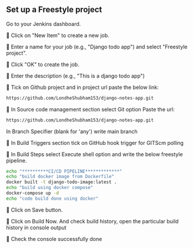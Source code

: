 ## Set up a Freestyle project
 Go to your Jenkins dashboard.

🔘 Click on "New Item" to create a new job.

🔘 Enter a name for your job (e.g., "Django todo app") and select "Freestyle project".

🔘 Click "OK" to create the job.

🔘 Enter the description (e.g., "This is a django todo app")

🔘 Tick on Github project and in project url paste the below link:
```bash
https://github.com/LondheShubham153/django-notes-app.git
```
🔘 In Source code management section select Git option 
Paste the url:
```bash
https://github.com/LondheShubham153/django-notes-app.git
```
In Branch Specifier (blank for 'any') write main branch

🔘 In Build Triggers section tick on 
GitHub hook trigger for GITScm polling <br>

🔘 In Build Steps select Execute shell option and write the below freestyle pipeline.
```bash
echo "**********CI/CD PIPELINE*************"
echo "build docker image from Dockerfile"
docker built -t django-todo-image:latest .
echo "build using docker compose"
docker-compose up -d
echo "code build done using docker"
```

🔘 Click on Save button.

🔘 Click on Build Now. And check build history, open the particular build history in console output

🔘 Check the console successfully done





